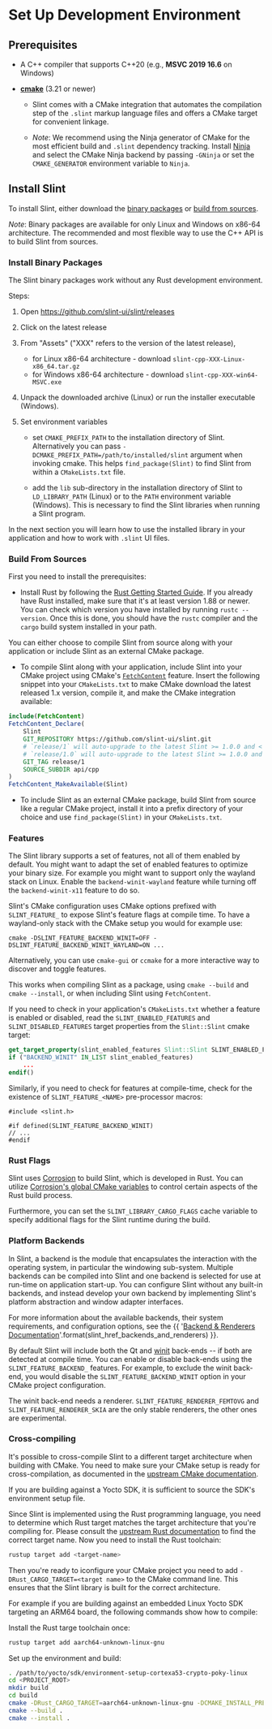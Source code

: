 <!-- Copyright © SixtyFPS GmbH <info@slint.dev> ; SPDX-License-Identifier: MIT -->
<!-- cSpell: ignore ccmake dslint femtovg -->

# Set Up Development Environment

## Prerequisites

* A C++ compiler that supports C++20 (e.g., **MSVC 2019 16.6** on Windows)

* **[cmake](https://cmake.org/download/)** (3.21 or newer)

  * Slint comes with a CMake integration that automates the compilation step of the `.slint` markup language files and offers a CMake target for convenient linkage.

  * *Note*: We recommend using the Ninja generator of CMake for the most efficient build and `.slint` dependency tracking. Install [Ninja](https://ninja-build.org) and select the CMake Ninja backend by passing `-GNinja` or set the `CMAKE_GENERATOR` environment variable to `Ninja`.

## Install Slint

To install Slint, either download the [binary packages](#install-binary-packages) or [build from sources](#build-from-sources).

*Note*: Binary packages are available for only Linux and Windows on x86-64 architecture. The recommended and most flexible way to use the C++ API is to build Slint from sources.

### Install Binary Packages

The Slint binary packages work without any Rust development environment.

Steps:

1. Open <https://github.com/slint-ui/slint/releases>

2. Click on the latest release

3. From "Assets" ("XXX" refers to the version of the latest release),

   * for Linux x86-64 architecture - download `slint-cpp-XXX-Linux-x86_64.tar.gz`
   * for Windows x86-64 architecture - download `slint-cpp-XXX-win64-MSVC.exe`

4. Unpack the downloaded archive (Linux) or run the installer executable (Windows).

5. Set environment variables

   * set `CMAKE_PREFIX_PATH` to the installation directory of Slint. Alternatively you can pass `-DCMAKE_PREFIX_PATH=/path/to/installed/slint` argument when invoking cmake. This helps `find_package(Slint)` to find Slint from within a `CMakeLists.txt` file.

   * add the `lib` sub-directory in the installation directory of Slint to `LD_LIBRARY_PATH` (Linux) or to the `PATH` environment variable (Windows). This is necessary to find the Slint libraries when running a Slint program.

In the next section you will learn how to use the installed library in your application and how to work with `.slint` UI files.

### Build From Sources

First you need to install the prerequisites:

* Install Rust by following the [Rust Getting Started Guide](https://www.rust-lang.org/learn/get-started). If you already
  have Rust installed, make sure that it's at least version 1.88 or newer. You can check which version you have installed
  by running `rustc --version`. Once this is done, you should have the `rustc` compiler and the `cargo` build system installed in your path.

You can either choose to compile Slint from source along with your application or include Slint as an external CMake package.

* To compile Slint along with your application, include Slint into your CMake project using CMake's [`FetchContent`](https://cmake.org/cmake/help/latest/module/FetchContent.html) feature. Insert the following snippet into your `CMakeLists.txt` to make CMake download the latest released 1.x version, compile it, and make the CMake
integration available:

```cmake
include(FetchContent)
FetchContent_Declare(
    Slint
    GIT_REPOSITORY https://github.com/slint-ui/slint.git
    # `release/1` will auto-upgrade to the latest Slint >= 1.0.0 and < 2.0.0
    # `release/1.0` will auto-upgrade to the latest Slint >= 1.0.0 and < 1.1.0
    GIT_TAG release/1
    SOURCE_SUBDIR api/cpp
)
FetchContent_MakeAvailable(Slint)
```

* To include Slint as an external CMake package, build Slint from source like a regular CMake project, install it into a prefix directory of your choice and use `find_package(Slint)` in your `CMakeLists.txt`.


### Features

The Slint library supports a set of features, not all of them enabled by default.
You might want to adapt the set of enabled features to optimize your binary
size. For example you might want to support only the wayland stack on Linux.
Enable the `backend-winit-wayland` feature while turning off the
`backend-winit-x11` feature to do so.

Slint's CMake configuration uses CMake options prefixed with `SLINT_FEATURE_` to
expose Slint's feature flags at compile time. To have a wayland-only stack with
the CMake setup you would for example use:

   `cmake -DSLINT_FEATURE_BACKEND_WINIT=OFF -DSLINT_FEATURE_BACKEND_WINIT_WAYLAND=ON ...`

Alternatively, you can use `cmake-gui` or `ccmake` for a more interactive way
to discover and toggle features.

This works when compiling Slint as a package, using `cmake --build` and
`cmake --install`, or when including Slint using `FetchContent`.

If you need to check in your application's `CMakeLists.txt` whether a feature is enabled
or disabled, read the `SLINT_ENABLED_FEATURES` and `SLINT_DISABLED_FEATURES` target
properties from the `Slint::Slint` cmake target:

```cmake
get_target_property(slint_enabled_features Slint::Slint SLINT_ENABLED_FEATURES)
if ("BACKEND_WINIT" IN_LIST slint_enabled_features)
    ...
endif()
```

Similarly, if you need to check for features at compile-time, check for the existence
of `SLINT_FEATURE_<NAME>` pre-processor macros:

```
#include <slint.h>

#if defined(SLINT_FEATURE_BACKEND_WINIT)
// ...
#endif
```

### Rust Flags

Slint uses [Corrosion](https://github.com/corrosion-rs/corrosion) to build Slint, which is developed in Rust. You can utilize [Corrosion's global CMake variables](https://corrosion-rs.github.io/corrosion/usage.html#global-corrosion-options) to control certain aspects of the Rust build process.

Furthermore, you can set the `SLINT_LIBRARY_CARGO_FLAGS` cache variable to specify additional flags for the Slint runtime during the build.

### Platform Backends

In Slint, a backend is the module that encapsulates the interaction with the operating system,
in particular the windowing sub-system. Multiple backends can be compiled into Slint and one
backend is selected for use at run-time on application start-up. You can configure Slint without
any built-in backends, and instead develop your own backend by implementing Slint's platform
abstraction and window adapter interfaces.

For more information about the available backends, their system requirements, and configuration
options, see the {{ '[Backend & Renderers Documentation]({})'.format(slint_href_backends_and_renderers) }}.

By default Slint will include both the Qt and
[winit](https://crates.io/crates/winit) back-ends -- if both are detected at
compile time. You can enable or disable back-ends using the
`SLINT_FEATURE_BACKEND_` features. For example, to exclude the winit back-end,
you would disable the `SLINT_FEATURE_BACKEND_WINIT` option in your CMake
project configuration.

The winit back-end needs a renderer. `SLINT_FEATURE_RENDERER_FEMTOVG` and
`SLINT_FEATURE_RENDERER_SKIA` are the only stable renderers, the other ones are
experimental.

### Cross-compiling

It's possible to cross-compile Slint to a different target architecture when
building with CMake. You need to make sure your CMake setup is ready for
cross-compilation, as documented in the [upstream CMake documentation](https://cmake.org/cmake/help/latest/manual/cmake-toolchains.7.html#cross-compiling).

If you are building against a Yocto SDK, it is sufficient to source the SDK's environment setup file.

Since Slint is implemented using the Rust programming language, you need to
determine which Rust target matches the target architecture that you're
compiling for. Please consult the [upstream Rust documentation](https://doc.rust-lang.org/nightly/rustc/platform-support.html) to find the correct target name. Now you need to install the Rust toolchain:

```sh
rustup target add <target-name>
```

Then you're ready to iconfigure your CMake project you need to add
`-DRust_CARGO_TARGET=<target name>` to the CMake command line.
This ensures that the Slint library is built for the correct architecture.

For example if you are building against an embedded Linux Yocto SDK targeting
an ARM64 board, the following commands show how to compile:

Install the Rust targe toolchain once:

<!-- cSpell:disable -->
```sh
rustup target add aarch64-unknown-linux-gnu
```
<!-- cSpell:enable -->

Set up the environment and build:

<!-- cSpell:disable -->
```sh
. /path/to/yocto/sdk/environment-setup-cortexa53-crypto-poky-linux
cd <PROJECT_ROOT>
mkdir build
cd build
cmake -DRust_CARGO_TARGET=aarch64-unknown-linux-gnu -DCMAKE_INSTALL_PREFIX=/slint/install/path ..
cmake --build .
cmake --install .
```
